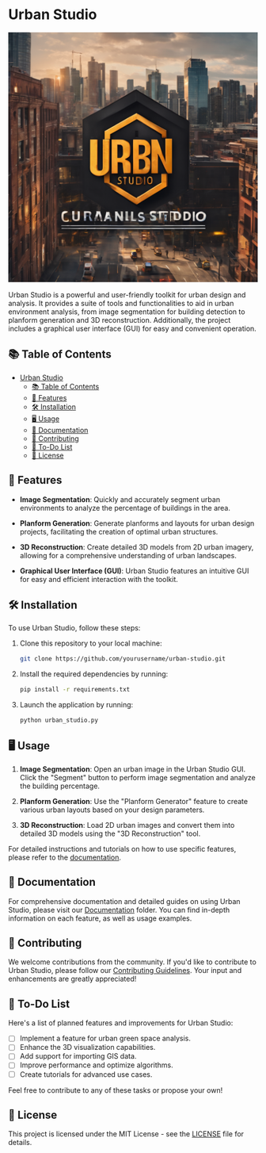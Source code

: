 # Urban Studio

![Urban Studio Logo](imgs/logo.png)

Urban Studio is a powerful and user-friendly toolkit for urban design and analysis. It provides a suite of tools and functionalities to aid in urban environment analysis, from image segmentation for building detection to planform generation and 3D reconstruction. Additionally, the project includes a graphical user interface (GUI) for easy and convenient operation.

## 📚 Table of Contents

- [Urban Studio](#urban-studio)
  - [📚 Table of Contents](#-table-of-contents)
  - [🚀 Features](#-features)
  - [🛠 Installation](#-installation)
  - [🖥 Usage](#-usage)
  - [📖 Documentation](#-documentation)
  - [🤝 Contributing](#-contributing)
  - [📝 To-Do List](#-to-do-list)
  - [📄 License](#-license)

## 🚀 Features

- **Image Segmentation**: Quickly and accurately segment urban environments to analyze the percentage of buildings in the area.

- **Planform Generation**: Generate planforms and layouts for urban design projects, facilitating the creation of optimal urban structures.

- **3D Reconstruction**: Create detailed 3D models from 2D urban imagery, allowing for a comprehensive understanding of urban landscapes.

- **Graphical User Interface (GUI)**: Urban Studio features an intuitive GUI for easy and efficient interaction with the toolkit.

## 🛠 Installation

To use Urban Studio, follow these steps:

1. Clone this repository to your local machine:

   ```bash
   git clone https://github.com/yourusername/urban-studio.git
   ```

2. Install the required dependencies by running:

   ```bash
   pip install -r requirements.txt
   ```

3. Launch the application by running:

   ```bash
   python urban_studio.py
   ```

## 🖥 Usage

1. **Image Segmentation**: Open an urban image in the Urban Studio GUI. Click the "Segment" button to perform image segmentation and analyze the building percentage.

2. **Planform Generation**: Use the "Planform Generator" feature to create various urban layouts based on your design parameters.

3. **3D Reconstruction**: Load 2D urban images and convert them into detailed 3D models using the "3D Reconstruction" tool.

For detailed instructions and tutorials on how to use specific features, please refer to the [documentation](#documentation).

## 📖 Documentation

For comprehensive documentation and detailed guides on using Urban Studio, please visit our [Documentation](/docs) folder. You can find in-depth information on each feature, as well as usage examples.

## 🤝 Contributing

We welcome contributions from the community. If you'd like to contribute to Urban Studio, please follow our [Contributing Guidelines](CONTRIBUTING.md). Your input and enhancements are greatly appreciated!

## 📝 To-Do List

Here's a list of planned features and improvements for Urban Studio:

- [ ] Implement a feature for urban green space analysis.
- [ ] Enhance the 3D visualization capabilities.
- [ ] Add support for importing GIS data.
- [ ] Improve performance and optimize algorithms.
- [ ] Create tutorials for advanced use cases.

Feel free to contribute to any of these tasks or propose your own!

## 📄 License

This project is licensed under the MIT License - see the [LICENSE](LICENSE) file for details.